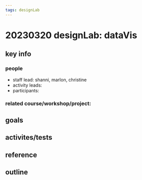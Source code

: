 ```yaml
---
tags: designLab
---
```

# 20230320 designLab: dataVis
## key info
### people
* staff lead: shanni, marlon, christine
* activity leads:
* participants:
### related course/workshop/project:
## goals
## activites/tests
## reference
## outline

